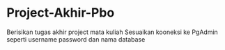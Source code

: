# Project-Akhir-Pbo
Berisikan tugas akhir project mata kuliah
Sesuaikan kooneksi ke PgAdmin seperti username password dan nama database
